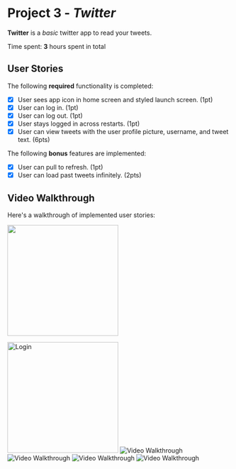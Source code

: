 # Project 3 - *Twitter*

**Twitter** is a _basic_ twitter app to read your tweets.

Time spent: **3** hours spent in total

## User Stories

The following **required** functionality is completed:

- [X] User sees app icon in home screen and styled launch screen. (1pt)
- [X] User can log in. (1pt)
- [X] User can log out. (1pt)
- [X] User stays logged in across restarts. (1pt)
- [X] User can view tweets with the user profile picture, username, and tweet text. (6pts)

The following **bonus** features are implemented:

- [X] User can pull to refresh. (1pt)
- [X] User can load past tweets infinitely. (2pts)

## Video Walkthrough

Here's a walkthrough of implemented user stories:

<img src="http://g.recordit.co/4rbSzukSj1.gif" width=250><br>


<img src='http://g.recordit.co/4rbSzukSj1.gif' title='Logging in!' width=250 alt='Login' />


<img src='http://recordit.co/iqAiGao3Rf' title='Still logged in!' width='' alt='Video Walkthrough' />
<img src='http://g.recordit.co/4rbSzukSj1.gif' title='Video Walkthrough' width='' alt='Video Walkthrough' />
<img src='http://i.imgur.com/link/to/your/gif/file.gif' title='Video Walkthrough' width='' alt='Video Walkthrough' />
<img src='http://i.imgur.com/link/to/your/gif/file.gif' title='Video Walkthrough' width='' alt='Video Walkthrough' />

